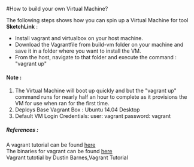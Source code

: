 #How to build your own Virtual Machine?

The following steps shows how you can spin up a Virtual Machine for tool <b>SketchLink</b> :

<ul>
<li>Install vagrant and virtualbox on your host machine.</li>
<li>Download the Vagrantfile from build-vm folder on your machine and save it in a folder where you want to install the VM.</li>
<li>From the host, navigate to that folder and execute the command : "vagrant up"</li>
</ul>

<h4>Note :</h4>

1. The Virtual Machine will boot up quickly and but the "vagrant up" command runs for nearly half an hour to complete as it provisions the VM for use when ran for the first time.
2. Deploys Base Vagrant Box : Ubuntu 14.04 Desktop
3. Default VM Login Credentials:
    user: vagrant
    password: vagrant

<h5>References :</h5>

A vagrant tutorial can be found [here](https://docs.vagrantup.com/v2/getting-started/index.html)<br/>
The binaries for vagrant can be found [here](https://www.vagrantup.com/downloads.html)<br/>
Vagrant tutotial by Dustin Barnes,Vagrant Tutorial

